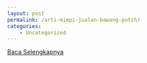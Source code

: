 ```yaml
---
layout: post
permalink: /arti-mimpi-jualan-bawang-putih/
categories:
    - Uncategorized
---
```


[Baca Selengkapnya](/05)